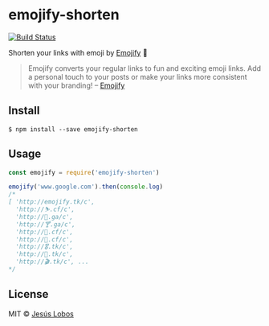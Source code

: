 # emojify-shorten

[![Build Status](https://travis-ci.org/jlobos/emojify-shorten.svg?branch=master)](https://travis-ci.org/jlobos/emojify-shorten)

Shorten your links with emoji by [Emojify](http://emojify.tk) 🎉

> Emojify converts your regular links to fun and exciting emoji links. Add a personal touch to your posts or make your links more consistent with your branding! – [Emojify](http://emojify.tk/about)

## Install

```
$ npm install --save emojify-shorten
```

## Usage

```js
const emojify = require('emojify-shorten')

emojify('www.google.com').then(console.log)
/*
[ 'http://emojify.tk/c',
  'http://⛷.cf/c',
  'http://🍷.ga/c',
  'http://🍸.ga/c',
  'http://🍹.cf/c',
  'http://🍾.cf/c',
  'http://🎖.tk/c',
  'http://🎤.tk/c',
  'http://🎬.tk/c', ...
*/
```

## License

MIT © [Jesús Lobos](http://jlobos.com)
